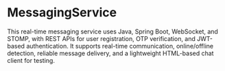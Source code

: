# MessagingService
This real-time messaging service uses Java, Spring Boot, WebSocket, and STOMP, with REST APIs for user registration, OTP verification, and JWT-based authentication. It supports real-time communication, online/offline detection, reliable message delivery, and a lightweight HTML-based chat client for testing.
